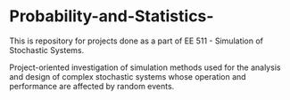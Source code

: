 # Probability-and-Statistics-

This is repository for projects done as a part of EE 511 - Simulation of Stochastic Systems. 

Project-oriented investigation of simulation methods used for the analysis and design of complex stochastic systems whose
operation and performance are affected by random events. 
